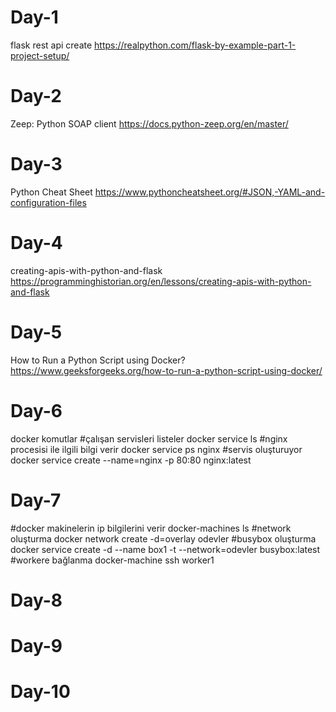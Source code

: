 # Day-1
flask rest api create
https://realpython.com/flask-by-example-part-1-project-setup/

# Day-2
Zeep: Python SOAP client
https://docs.python-zeep.org/en/master/

# Day-3
Python Cheat Sheet
https://www.pythoncheatsheet.org/#JSON,-YAML-and-configuration-files

# Day-4
creating-apis-with-python-and-flask
https://programminghistorian.org/en/lessons/creating-apis-with-python-and-flask

# Day-5
How to Run a Python Script using Docker?
https://www.geeksforgeeks.org/how-to-run-a-python-script-using-docker/

# Day-6
docker komutlar
#çalışan servisleri listeler
docker service ls
#nginx procesisi ile ilgili bilgi verir
docker service ps nginx 
#servis oluşturuyor
docker service create --name=nginx -p 80:80 nginx:latest

# Day-7
#docker makinelerin ip bilgilerini verir
docker-machines ls
#network oluşturma
docker network create -d=overlay odevler
#busybox oluşturma
docker service  create -d --name box1 -t --network=odevler busybox:latest
#workere bağlanma
docker-machine ssh worker1

# Day-8

# Day-9

# Day-10
